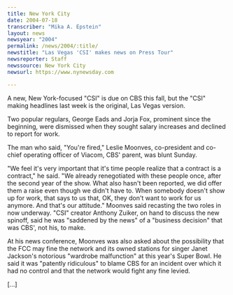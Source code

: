 ```yaml
---
title: New York City
date: 2004-07-18
transcriber: "Mika A. Epstein"
layout: news
newsyear: "2004"
permalink: /news/2004/:title/
newstitle: "Las Vegas 'CSI' makes news on Press Tour"
newsreporter: Staff
newssource: New York City
newsurl: https://www.nynewsday.com

---
```


A new, New York-focused "CSI" is due on CBS this fall, but the "CSI" making headlines last week is the original, Las Vegas version.

Two popular regulars, George Eads and Jorja Fox, prominent since the beginning, were dismissed when they sought salary increases and declined to report for work.

The man who said, "You're fired," Leslie Moonves, co-president and co-chief operating officer of Viacom, CBS' parent, was blunt Sunday.

"We feel it's very important that it's time people realize that a contract is a contract," he said. "We already renegotiated with these people once, after the second year of the show. What also hasn't been reported, we did offer them a raise even though we didn't have to. When somebody doesn't show up for work, that says to us that, OK, they don't want to work for us anymore. And that's our attitude." Moonves said recasting the two roles in now underway. "CSI" creator Anthony Zuiker, on hand to discuss the new spinoff, said he was "saddened by the news" of a "business decision" that was CBS', not his, to make.

At his news conference, Moonves was also asked about the possibility that the FCC may fine the network and its owned stations for singer Janet Jackson's notorious "wardrobe malfunction" at this year's Super Bowl. He said it was "patently ridiculous" to blame CBS for an incident over which it had no control and that the network would fight any fine levied.

[...]
